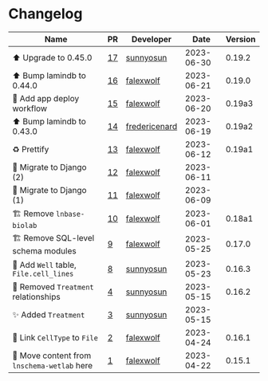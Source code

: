 # Changelog

<!-- prettier-ignore -->
Name | PR | Developer | Date | Version
--- | --- | --- | --- | ---
⬆️ Upgrade to 0.45.0 | [17](https://github.com/laminlabs/lnschema-lamin1/pull/17) | [sunnyosun](https://github.com/sunnyosun) | 2023-06-30 | 0.19.2
⬆️ Bump lamindb to 0.44.0 | [16](https://github.com/laminlabs/lnschema-lamin1/pull/16) | [falexwolf](https://github.com/falexwolf) | 2023-06-21 | 0.19.0
👷 Add app deploy workflow | [15](https://github.com/laminlabs/lnschema-lamin1/pull/15) | [falexwolf](https://github.com/falexwolf) | 2023-06-20 | 0.19a3
⬆️ Bump lamindb to 0.43.0 | [14](https://github.com/laminlabs/lnschema-lamin1/pull/14) | [fredericenard](https://github.com/fredericenard) | 2023-06-19 | 0.19a2
♻️ Prettify | [13](https://github.com/laminlabs/lnschema-lamin1/pull/13) | [falexwolf](https://github.com/falexwolf) | 2023-06-12 | 0.19a1
🚚 Migrate to Django (2) | [12](https://github.com/laminlabs/lnschema-lamin1/pull/12) | [falexwolf](https://github.com/falexwolf) | 2023-06-11 |
🚚 Migrate to Django (1) | [11](https://github.com/laminlabs/lnschema-lamin1/pull/11) | [falexwolf](https://github.com/falexwolf) | 2023-06-09 |
🏗️ Remove `lnbase-biolab` | [10](https://github.com/laminlabs/lnschema-lamin1/pull/10) | [falexwolf](https://github.com/falexwolf) | 2023-06-01 | 0.18a1
🏗️ Remove SQL-level schema modules | [9](https://github.com/laminlabs/lnschema-lamin1/pull/9) | [falexwolf](https://github.com/falexwolf) | 2023-05-25 | 0.17.0
🎨 Add `Well` table, `File.cell_lines` | [8](https://github.com/laminlabs/lnschema-lamin1/pull/8) | [sunnyosun](https://github.com/sunnyosun) | 2023-05-23 | 0.16.3
💚 Removed `Treatment` relationships | [4](https://github.com/laminlabs/lnschema-lamin1/pull/4) | [sunnyosun](https://github.com/sunnyosun) | 2023-05-15 | 0.16.2
✨ Added `Treatment` | [3](https://github.com/laminlabs/lnschema-lamin1/pull/3) | [sunnyosun](https://github.com/sunnyosun) | 2023-05-15 |
🚚 Link `CellType` to `File` | [2](https://github.com/laminlabs/lnschema-lamin1/pull/2) | [falexwolf](https://github.com/falexwolf) | 2023-04-24 | 0.16.1
🎉 Move content from `lnschema-wetlab` here | [1](https://github.com/laminlabs/lnschema-lamin1/pull/1) | [falexwolf](https://github.com/falexwolf) | 2023-04-22 | 0.15.1
